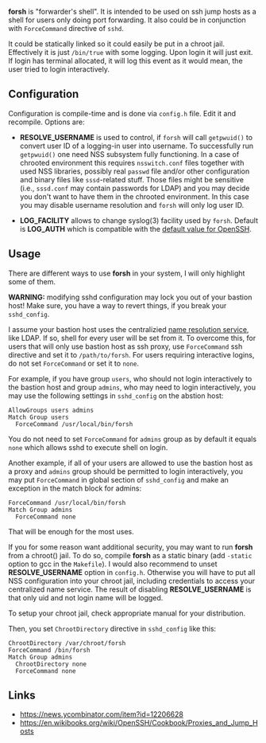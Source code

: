 **forsh** is "forwarder's shell". It is intended to be used on ssh jump hosts
as a shell for users only doing port forwarding. It also could be in
conjunction with `ForceCommand` directive of `sshd`.

It could be statically linked so it could easily be put in a chroot jail.
Effectively it is just `/bin/true` with some logging.  Upon login it will just
exit. If login has terminal allocated, it will log this event as it would
mean, the user tried to login interactively.

## Configuration
Configuration is compile-time and is done via `config.h` file. Edit it and
recompile. Options are:

- **RESOLVE_USERNAME** is used to control, if `forsh` will call `getpwuid()`
  to convert user ID of a logging-in user into username. To successfully run
  `getpwuid()` one need NSS subsystem fully functioning. In a case of chrooted
  environment this requires `nsswitch.conf` files together with used NSS
  libraries, possibly real `passwd` file and/or other configuration and binary
  files like `sssd`-related stuff. Those files might be sensitive (i.e.,
  `sssd.conf` may contain passwords for LDAP) and you may decide you don't
  want to have them in the chrooted environment. In this case you may disable
  username resolution and `forsh` will only log user ID.

- **LOG_FACILITY** allows to change syslog(3) facility used by `forsh`.
  Default is **LOG_AUTH** which is compatible with the [default value for
  OpenSSH](https://man.openbsd.org/sshd_config#SyslogFacility).
  
## Usage
There are different ways to use **forsh** in your system, I will only
highlight some of them.

**WARNING:** modifying sshd configuration may lock you out of your bastion
host! Make sure, you have a way to revert things, if you break your
`sshd_config`.

I assume your bastion host uses the centralizied
[name resolution service](https://en.wikipedia.org/wiki/Name_Service_Switch),
like LDAP. If so, shell for every user will be set from it. To overcome this,
for users that will only use bastion host as ssh proxy, use `ForceCommand` ssh
directive and set it to `/path/to/forsh`. For users requiring interactive
logins, do not set `ForceCommand` or set it to `none`.

For example, if you have group `users`, who should not login interactively to
the bastion host and group `admins`, who may need to login interactively, you
may use the following settings in `sshd_config` on the abstion host:

```
AllowGroups users admins
Match Group users
  ForceCommand /usr/local/bin/forsh
```

You do not need to set `ForceCommand` for `admins` group as by default it
equals `none` which allows sshd to execute shell on login.

Another example, if all of your users are allowed to use the bastion host as a
proxy and `admins` group should be permitted to login interactively, you may
put `ForceCommand` in global section of `sshd_config` and make an exception in
the match block for admins:

```
ForceCommand /usr/local/bin/forsh
Match Group admins
  ForceCommand none
```

That will be enough for the most uses.

If you for some reason want additional security, you may want to run **forsh**
from a chroot() jail. To do so, compile **forsh** as a static binary (add
`-static` option to gcc in the `Makefile`). I would also recommend to unset
**RESOLVE_USERNAME** option in `config.h`. Otherwise you will have to put all
NSS configuration into your chroot jail, including credentials to access your
centralized name service. The result of disabling **RESOLVE_USERNAME** is that
only uid and not login name will be logged.  

To setup your chroot jail, check appropriate manual for your distribution.

Then, you set `ChrootDirectory` directive in `sshd_config` like this:

```
ChrootDirectory /var/chroot/forsh
ForceCommand /bin/forsh
Match Group admins
  ChrootDirectory none
  ForceCommand none
```

## Links

- https://news.ycombinator.com/item?id=12206628
- https://en.wikibooks.org/wiki/OpenSSH/Cookbook/Proxies_and_Jump_Hosts

